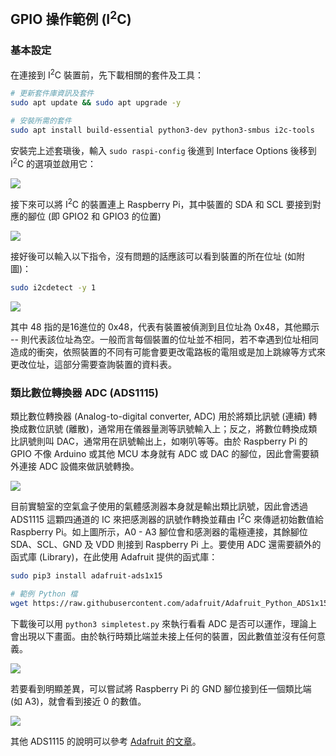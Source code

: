 ## GPIO 操作範例 (I<sup>2</sup>C)

### 基本設定

在連接到 I<sup>2</sup>C 裝置前，先下載相關的套件及工具：

```bash
# 更新套件庫資訊及套件
sudo apt update && sudo apt upgrade -y

# 安裝所需的套件
sudo apt install build-essential python3-dev python3-smbus i2c-tools
```

安裝完上述套瑱後，輸入 `sudo raspi-config` 後進到 Interface Options 後移到 I<sup>2</sup>C 的選項並啟用它：

![](https://i.imgur.com/jdfieCJ.png)

接下來可以將 I<sup>2</sup>C 的裝置連上 Raspberry Pi，其中裝置的 SDA 和 SCL 要接到對應的腳位 (即 GPIO2 和 GPIO3 的位置)

![](https://i.imgur.com/ctuCllk.png)

接好後可以輸入以下指令，沒有問題的話應該可以看到裝置的所在位址 (如附圖)：

```bash
sudo i2cdetect -y 1
```

![](https://i.imgur.com/NUl0rDb.png)

其中 48 指的是16進位的 0x48，代表有裝置被偵測到且位址為 0x48，其他顯示 \-\- 則代表該位址為空。一般而言每個裝置的位址並不相同，若不幸遇到位址相同造成的衝突，依照裝置的不同有可能會要更改電路板的電阻或是加上跳線等方式來更改位址，這部分需要查詢裝置的資料表。

### 類比數位轉換器 ADC (ADS1115)

類比數位轉換器 (Analog-to-digital converter, ADC) 用於將類比訊號 (連續) 轉換成數位訊號 (離散)，通常用在儀器量測等訊號輸入上；反之，將數位轉換成類比訊號則叫 DAC，通常用在訊號輸出上，如喇叭等等。由於 Raspberry Pi 的 GPIO 不像 Arduino 或其他 MCU 本身就有 ADC 或 DAC 的腳位，因此會需要額外連接 ADC 設備來做訊號轉換。

![](https://i.imgur.com/R5S7GmZ.png)

目前實驗室的空氣盒子使用的氣體感測器本身就是輸出類比訊號，因此會透過 ADS1115 這顆四通道的 IC 來把感測器的訊號作轉換並藉由 I<sup>2</sup>C 來傳遞初始數值給 Raspberry Pi。如上圖所示，A0 - A3 腳位會和感測器的電極連接，其餘腳位 SDA、SCL、GND 及 VDD 則接到 Raspberry Pi 上。要使用 ADC 還需要額外的函式庫 (Library)，在此使用 Adafruit 提供的函式庫：

```bash
sudo pip3 install adafruit-ads1x15

# 範例 Python 檔
wget https://raw.githubusercontent.com/adafruit/Adafruit_Python_ADS1x15/master/examples/simpletest.py
```

下載後可以用 `python3 simpletest.py` 來執行看看 ADC 是否可以運作，理論上會出現以下畫面。由於執行時類比端並未接上任何的裝置，因此數值並沒有任何意義。

![](https://i.imgur.com/pCsht5F.png)

若要看到明顯差異，可以嘗試將 Raspberry Pi 的 GND 腳位接到任一個類比端 (如 A3)，就會看到接近 0 的數值。

![](https://i.imgur.com/q6T1kHR.png)

其他 ADS1115 的說明可以參考 [Adafruit 的文章](https://learn.adafruit.com/raspberry-pi-analog-to-digital-converters/ads1015-slash-ads1115)。
